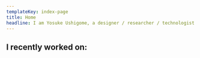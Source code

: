 ```yaml
---
templateKey: index-page
title: Home
headline: I am Yosuke Ushigome, a designer / researcher / technologist based in London. I create future visions, build proof-of-concept prototypes and design new interactions.
---
```


## I recently worked on:
